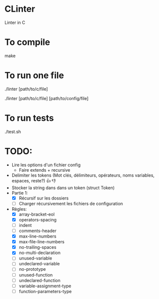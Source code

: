 # CLinter
Linter in C
# To compile
make
# To run one file
./linter [path/to/c/file]

./linter [path/to/c/file] [path/to/config/file]

# To run tests
./test.sh

# TODO:
* Lire les options d'un fichier config
	- Faire extends + recursive
* Delimiter les tokens (Mot clés, délimiteurs, opérateurs, noms variables, espaces, reste?)	:+1: :-1:
* Stocker la string dans dans un token (struct Token)
* Partie 1:
	- [X] Récursif sur les dossiers
	- [ ] Charger récursivement les fichiers de configuration
* Règles:
	- [x] array-bracket-eol
	- [x] operators-spacing 
	- [ ] indent
	- [ ] comments-header
	- [x] max-line-numbers
	- [x] max-file-line-numbers
	- [x] no-trailing-spaces
	- [x] no-multi-declaration
	- [ ] unused-variable
	- [ ] undeclared-variable
	- [ ] no-prototype
	- [ ] unused-function
	- [ ] undeclared-function
	- [ ] variable-assignment-type
	- [ ] function-parameters-type

